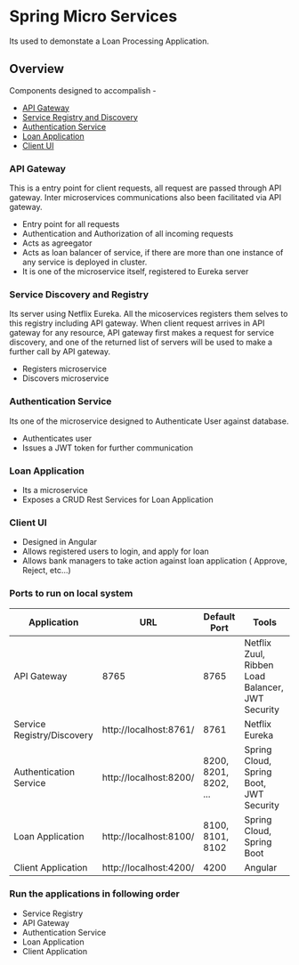 # Spring Micro Services
Its used to demonstate a Loan Processing Application.

## Overview
Components designed to accompalish -
* [API Gateway](#api-gateway)
* [Service Registry and Discovery](#service-registry-and-discovery)
* [Authentication Service](#authentication-service)
* [Loan Application](#loan-application)
* [Client UI](#client-ui)

### API Gateway
This is a entry point for client requests, all request are passed through API gateway. Inter microservices communications also been facilitated via API gateway.
* Entry point for all requests
* Authentication and Authorization of all incoming requests
* Acts as agreegator
* Acts as loan balancer of service, if there are more than one instance of any service is deployed in cluster.
* It is one of the microservice itself, registered to Eureka server

### Service Discovery and Registry
Its server using Netflix Eureka. All the micoservices registers them selves to this registry including API gateway.
When client request arrives in API gateway for any resource, API gateway first makes a request for service discovery, and one of the returned list of servers will be used to make a further call by API gateway.
* Registers microservice
* Discovers microservice

### Authentication Service
Its one of the microservice designed to Authenticate User against database.
* Authenticates user
* Issues a JWT token for further communication

### Loan Application
* Its a microservice
* Exposes a CRUD Rest Services for Loan Application

### Client UI
* Designed in Angular
* Allows registered users to login, and apply for loan
* Allows bank managers to take action against loan application ( Approve, Reject, etc...)

### Ports to run on local system
|     Application       |     URL          |    Default Port      | Tools      |
| ------------- | ------------- |--------------|--------------|
| API Gateway | 8765 |  8765     |Netflix Zuul, Ribben Load Balancer, JWT Security|
| Service Registry/Discovery | http://localhost:8761/ | 8761 |Netflix Eureka|
| Authentication Service |http://localhost:8200/  |8200, 8201, 8202, ...|Spring Cloud, Spring Boot, JWT Security|
| Loan Application | http://localhost:8100/  |8100, 8101, 8102|Spring Cloud, Spring Boot |
| Client Application | http://localhost:4200/ | 4200 | Angular |

### Run the applications in following order
* Service Registry
* API Gateway
* Authentication Service
* Loan Application
* Client Application


